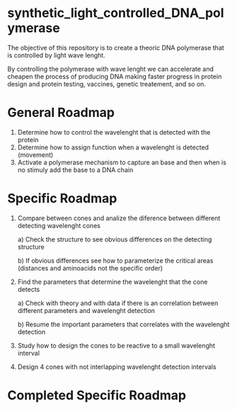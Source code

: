 # synthetic_light_controlled_DNA_polymerase
The objective of this repository is to create a theoric DNA polymerase that is controlled by light wave lenght.

By controlling the polymerase with wave lenght we can accelerate and cheapen the process of producing DNA making faster progress in protein design and protein testing, vaccines, genetic treatement, and so on.

# General Roadmap

1. Determine how to control the wavelenght that is detected with the protein
2. Determine how to assign function when a wavelenght is detected (movement)
3. Activate a polymerase mechanism to capture an base and then when is no stimuly add the base to a DNA chain

# Specific Roadmap
1. Compare between cones and analize the diference between different detecting wavelenght cones

	a) Check the structure to see obvious differences on the detecting structure
	
	b) If obvious differences see how to parameterize the critical areas (distances and aminoacids not the specific order)
2. Find the parameters that determine the wavelenght that the cone detects

	a) Check with theory and with data if there is an correlation between different parameters and wavelenght detection
	
	b) Resume the important parameters that correlates with the wavelenght detection
3. Study how to design the cones to be reactive to a small wavelenght interval
4. Design 4 cones with not interlapping wavelenght detection intervals

# Completed Specific Roadmap
